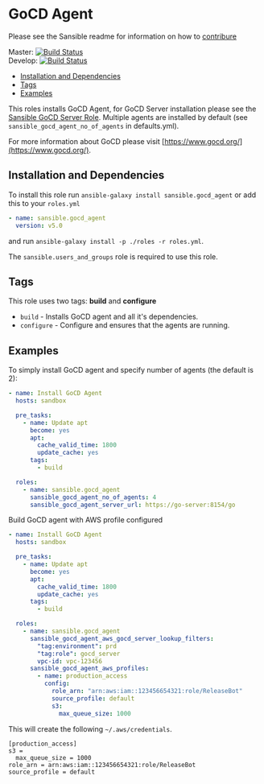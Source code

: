 # GoCD Agent

Please see the Sansible readme for information on how to
[contribure](https://github.com/sansible/sansible)

Master: [![Build Status](https://travis-ci.org/sansible/gocd_agent.svg?branch=master)](https://travis-ci.org/sansible/gocd_agent)  
Develop: [![Build Status](https://travis-ci.org/sansible/gocd_agent.svg?branch=develop)](https://travis-ci.org/sansible/gocd_agent)

* [Installation and Dependencies](#installation-and-dependencies)
* [Tags](#tags)
* [Examples](#examples)

This roles installs GoCD Agent, for GoCD Server installation please
see the [Sansible GoCD Server Role](https://github.com/sansible/gocd_server).
Multiple agents are installed by default (see ```sansible_gocd_agent_no_of_agents```
in defaults.yml).

For more information about GoCD please visit
[https://www.gocd.org/](https://www.gocd.org/).


## Installation and Dependencies

To install this role run `ansible-galaxy install sansible.gocd_agent`
or add this to your `roles.yml`

```YAML
- name: sansible.gocd_agent
  version: v5.0
```

and run `ansible-galaxy install -p ./roles -r roles.yml`.

The `sansible.users_and_groups` role is required to use this
role.


## Tags

This role uses two tags: **build** and **configure**

* `build` - Installs GoCD agent and all it's dependencies.
* `configure` - Configure and ensures that the agents are running.


## Examples

To simply install GoCD agent and specify number of agents
(the default is 2):

```YAML
- name: Install GoCD Agent
  hosts: sandbox

  pre_tasks:
    - name: Update apt
      become: yes
      apt:
        cache_valid_time: 1800
        update_cache: yes
      tags:
        - build

  roles:
    - name: sansible.gocd_agent
      sansible_gocd_agent_no_of_agents: 4
      sansible_gocd_agent_server_url: https://go-server:8154/go
```

Build GoCD agent with AWS profile configured

```YAML
- name: Install GoCD Agent
  hosts: sandbox

  pre_tasks:
    - name: Update apt
      become: yes
      apt:
        cache_valid_time: 1800
        update_cache: yes
      tags:
        - build

  roles:
    - name: sansible.gocd_agent
      sansible_gocd_agent_aws_gocd_server_lookup_filters:
        "tag:environment": prd
        "tag:role": gocd_server
        vpc-id: vpc-123456
      sansible_gocd_agent_aws_profiles:
        - name: production_access
          config:
            role_arn: "arn:aws:iam::123456654321:role/ReleaseBot"
            source_profile: default
            s3:
              max_queue_size: 1000
```

This will create the following `~/.aws/credentials`.

```
[production_access]
s3 =
  max_queue_size = 1000
role_arn = arn:aws:iam::123456654321:role/ReleaseBot
source_profile = default
```
